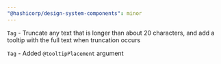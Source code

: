 ```yaml
---
"@hashicorp/design-system-components": minor
---
```


`Tag` - Truncate any text that is longer than about 20 characters, and add a tooltip with the full text when truncation occurs

`Tag` - Added `@tooltipPlacement` argument
